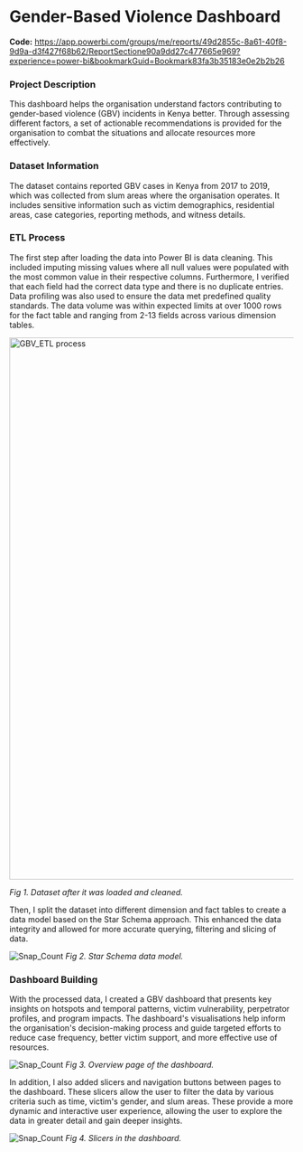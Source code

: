 # Gender-Based Violence Dashboard

**Code:** https://app.powerbi.com/groups/me/reports/49d2855c-8a61-40f8-9d9a-d3f427f68b62/ReportSectione90a9dd27c477665e969?experience=power-bi&bookmarkGuid=Bookmark83fa3b35183e0e2b2b26

### Project Description

This dashboard helps the organisation understand factors contributing to gender-based violence (GBV) incidents in Kenya better. Through assessing different factors, a set of actionable recommendations is provided for the organisation to combat the situations and allocate resources more effectively.

### Dataset Information

The dataset contains reported GBV cases in Kenya from 2017 to 2019, which was collected from slum areas where the organisation operates. It includes sensitive information such as victim demographics, residential areas, case categories, reporting methods, and witness details.

### ETL Process

The first step after loading the data into Power BI is data cleaning. This included imputing missing values where all null values were populated with the most common value in their respective columns. Furthermore, I verified that each field had the correct data type and there is no duplicate entries. Data profiling was also used to ensure the data met predefined quality standards. The data volume was within expected limits at over 1000 rows for the fact table and ranging from 2-13 fields across various dimension tables. 

<img width="959" alt="GBV_ETL process" src="https://github.com/user-attachments/assets/33bfd3d9-150f-4ed0-8c23-ee3e6fba86e4">

*Fig 1. Dataset after it was loaded and cleaned.*

Then, I split the dataset into different dimension and fact tables to create a data model based on the Star Schema approach. This enhanced the data integrity and allowed for more accurate querying, filtering and slicing of data. 

![Snap_Count](https://github.com/user-attachments/assets/8a884146-4322-488e-9ce5-5c64c08aede5)
*Fig 2. Star Schema data model.*

### Dashboard Building

With the processed data, I created a GBV dashboard that presents key insights on hotspots and temporal patterns, victim vulnerability, perpetrator profiles, and program impacts. The dashboard's visualisations help inform the organisation's decision-making process and guide targeted efforts to reduce case frequency, better victim support, and more effective use of resources.

![Snap_Count](https://github.com/user-attachments/assets/7f58cb07-f310-47df-9009-247b97eb00ec)
*Fig 3. Overview page of the dashboard.*

In addition, I also added slicers and navigation buttons between pages to the dashboard. These slicers allow the user to filter the data by various criteria such as time, victim's gender, and slum areas. These provide a more dynamic and interactive user experience, allowing the user to explore the data in greater detail and gain deeper insights.

![Snap_Count](https://github.com/user-attachments/assets/bda4d83c-9d34-4983-be9c-91ca5ca400ba)
*Fig 4. Slicers in the dashboard.*
